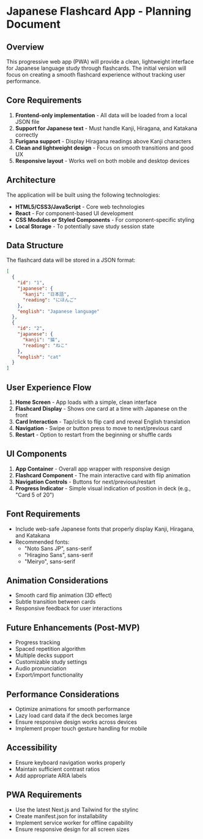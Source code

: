 # Japanese Flashcard App - Planning Document

## Overview
This progressive web app (PWA) will provide a clean, lightweight interface for Japanese language study through flashcards. The initial version will focus on creating a smooth flashcard experience without tracking user performance.

## Core Requirements
1. **Frontend-only implementation** - All data will be loaded from a local JSON file
2. **Support for Japanese text** - Must handle Kanji, Hiragana, and Katakana correctly
3. **Furigana support** - Display Hiragana readings above Kanji characters
4. **Clean and lightweight design** - Focus on smooth transitions and good UX
5. **Responsive layout** - Works well on both mobile and desktop devices

## Architecture
The application will be built using the following technologies:
- **HTML5/CSS3/JavaScript** - Core web technologies
- **React** - For component-based UI development
- **CSS Modules or Styled Components** - For component-specific styling
- **Local Storage** - To potentially save study session state

## Data Structure
The flashcard data will be stored in a JSON format:

```json
[
  {
    "id": "1",
    "japanese": {
      "kanji": "日本語",
      "reading": "にほんご"
    },
    "english": "Japanese language"
  },
  {
    "id": "2",
    "japanese": {
      "kanji": "猫",
      "reading": "ねこ"
    },
    "english": "cat"
  }
]
```

## User Experience Flow
1. **Home Screen** - App loads with a simple, clean interface
2. **Flashcard Display** - Shows one card at a time with Japanese on the front
3. **Card Interaction** - Tap/click to flip card and reveal English translation
4. **Navigation** - Swipe or button press to move to next/previous card
5. **Restart** - Option to restart from the beginning or shuffle cards

## UI Components
1. **App Container** - Overall app wrapper with responsive design
2. **Flashcard Component** - The main interactive card with flip animation
3. **Navigation Controls** - Buttons for next/previous/restart
4. **Progress Indicator** - Simple visual indication of position in deck (e.g., "Card 5 of 20")

## Font Requirements
- Include web-safe Japanese fonts that properly display Kanji, Hiragana, and Katakana
- Recommended fonts:
  - "Noto Sans JP", sans-serif
  - "Hiragino Sans", sans-serif
  - "Meiryo", sans-serif

## Animation Considerations
- Smooth card flip animation (3D effect)
- Subtle transition between cards
- Responsive feedback for user interactions

## Future Enhancements (Post-MVP)
- Progress tracking
- Spaced repetition algorithm
- Multiple decks support
- Customizable study settings
- Audio pronunciation
- Export/import functionality

## Performance Considerations
- Optimize animations for smooth performance
- Lazy load card data if the deck becomes large
- Ensure responsive design works across devices
- Implement proper touch gesture handling for mobile

## Accessibility
- Ensure keyboard navigation works properly
- Maintain sufficient contrast ratios
- Add appropriate ARIA labels

## PWA Requirements
- Use the latest Next.js and Tailwind for the stylinc
- Create manifest.json for installability
- Implement service worker for offline capability
- Ensure responsive design for all screen sizes